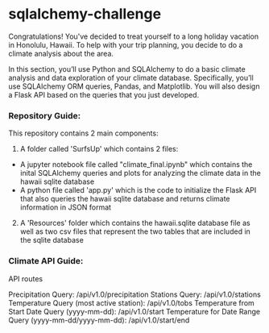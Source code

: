 # sqlalchemy-challenge

Congratulations! You've decided to treat yourself to a long holiday vacation in Honolulu, Hawaii. To help with your trip planning, you decide to do a climate analysis about the area. 

In this section, you’ll use Python and SQLAlchemy to do a basic climate analysis and data exploration of your climate database. Specifically, you’ll use SQLAlchemy ORM queries, Pandas, and Matplotlib. You will also design a Flask API based on the queries that you just developed.

### Repository Guide:
This repository contains 2 main components:
  1. A folder called 'SurfsUp' which contains 2 files:
  - A jupyter notebook file called "climate_final.ipynb" which contains the inital SQLAlchemy queries and plots for analyzing the climate data in the hawaii sqlite database
  - A python file called 'app.py' which is the code to initialize the Flask API that also queries the hawaii sqlite database and returns climate information in JSON format
  2. A 'Resources' folder which contains the hawaii.sqlite database file as well as two csv files that represent the two tables that are included in the sqlite database

### Climate API Guide:

API routes
 
Precipitation Query: /api/v1.0/precipitation
Stations Query: /api/v1.0/stations
Temperature Query (most active station): /api/v1.0/tobs
Temperature from Start Date Query (yyyy-mm-dd): /api/v1.0/start
Temperature for Date Range Query (yyyy-mm-dd/yyyy-mm-dd): /api/v1.0/start/end
